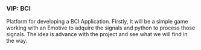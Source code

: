 ### VIP: BCI
Platform for developing a BCI Application. Firstly, It will be a simple game working with an Emotive to adquire the signals and python to process those signals. The idea is advance with the project and see what we will find in the way.
